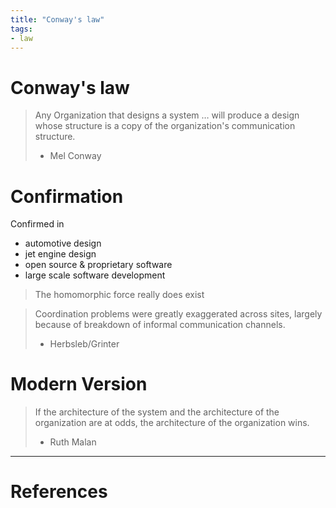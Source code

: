 ```yaml
---
title: "Conway's law"
tags:
- law
---
```


# Conway's law

> Any Organization that designs a system … will produce a design whose structure is a copy of the organization's communication structure.
> - Mel Conway

# Confirmation
Confirmed in
- automotive design
- jet engine design
- open source & proprietary software
- large scale software development

> The homomorphic force really does exist

 > Coordination problems were greatly exaggerated across sites, largely because of breakdown of informal communication channels.
 > - Herbsleb/Grinter

# Modern Version
> If the architecture of the system and the architecture of the organization are at odds, the architecture of the organization wins.
> - Ruth Malan

---
# References